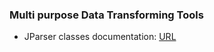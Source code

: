 ### Multi purpose Data Transforming Tools

+ JParser classes documentation: [URL](https://jparsec.github.io/jparsec/apidocs/allclasses-noframe.html)